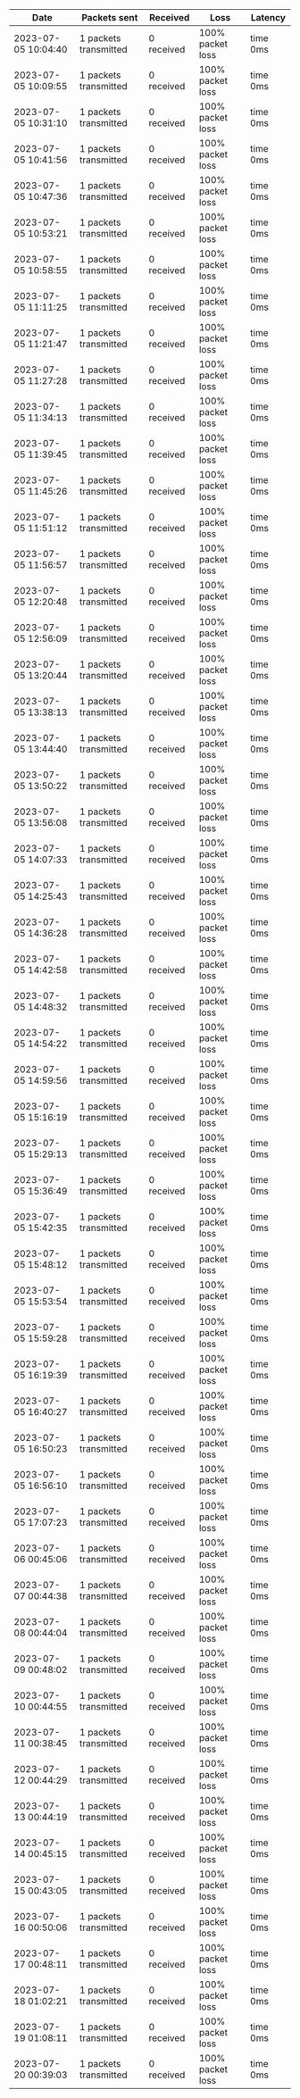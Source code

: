 |**Date**|**Packets sent**|**Received**|**Loss**|**Latency**|
|--|--|--|--|--|
|2023-07-05 10:04:40|1 packets transmitted| 0 received| 100% packet loss| time 0ms |
|2023-07-05 10:09:55|1 packets transmitted| 0 received| 100% packet loss| time 0ms |
|2023-07-05 10:31:10|1 packets transmitted| 0 received| 100% packet loss| time 0ms |
|2023-07-05 10:41:56|1 packets transmitted| 0 received| 100% packet loss| time 0ms |
|2023-07-05 10:47:36|1 packets transmitted| 0 received| 100% packet loss| time 0ms |
|2023-07-05 10:53:21|1 packets transmitted| 0 received| 100% packet loss| time 0ms |
|2023-07-05 10:58:55|1 packets transmitted| 0 received| 100% packet loss| time 0ms |
|2023-07-05 11:11:25|1 packets transmitted| 0 received| 100% packet loss| time 0ms |
|2023-07-05 11:21:47|1 packets transmitted| 0 received| 100% packet loss| time 0ms |
|2023-07-05 11:27:28|1 packets transmitted| 0 received| 100% packet loss| time 0ms |
|2023-07-05 11:34:13|1 packets transmitted| 0 received| 100% packet loss| time 0ms |
|2023-07-05 11:39:45|1 packets transmitted| 0 received| 100% packet loss| time 0ms |
|2023-07-05 11:45:26|1 packets transmitted| 0 received| 100% packet loss| time 0ms |
|2023-07-05 11:51:12|1 packets transmitted| 0 received| 100% packet loss| time 0ms |
|2023-07-05 11:56:57|1 packets transmitted| 0 received| 100% packet loss| time 0ms |
|2023-07-05 12:20:48|1 packets transmitted| 0 received| 100% packet loss| time 0ms |
|2023-07-05 12:56:09|1 packets transmitted| 0 received| 100% packet loss| time 0ms |
|2023-07-05 13:20:44|1 packets transmitted| 0 received| 100% packet loss| time 0ms |
|2023-07-05 13:38:13|1 packets transmitted| 0 received| 100% packet loss| time 0ms |
|2023-07-05 13:44:40|1 packets transmitted| 0 received| 100% packet loss| time 0ms |
|2023-07-05 13:50:22|1 packets transmitted| 0 received| 100% packet loss| time 0ms |
|2023-07-05 13:56:08|1 packets transmitted| 0 received| 100% packet loss| time 0ms |
|2023-07-05 14:07:33|1 packets transmitted| 0 received| 100% packet loss| time 0ms |
|2023-07-05 14:25:43|1 packets transmitted| 0 received| 100% packet loss| time 0ms |
|2023-07-05 14:36:28|1 packets transmitted| 0 received| 100% packet loss| time 0ms |
|2023-07-05 14:42:58|1 packets transmitted| 0 received| 100% packet loss| time 0ms |
|2023-07-05 14:48:32|1 packets transmitted| 0 received| 100% packet loss| time 0ms |
|2023-07-05 14:54:22|1 packets transmitted| 0 received| 100% packet loss| time 0ms |
|2023-07-05 14:59:56|1 packets transmitted| 0 received| 100% packet loss| time 0ms |
|2023-07-05 15:16:19|1 packets transmitted| 0 received| 100% packet loss| time 0ms |
|2023-07-05 15:29:13|1 packets transmitted| 0 received| 100% packet loss| time 0ms |
|2023-07-05 15:36:49|1 packets transmitted| 0 received| 100% packet loss| time 0ms |
|2023-07-05 15:42:35|1 packets transmitted| 0 received| 100% packet loss| time 0ms |
|2023-07-05 15:48:12|1 packets transmitted| 0 received| 100% packet loss| time 0ms |
|2023-07-05 15:53:54|1 packets transmitted| 0 received| 100% packet loss| time 0ms |
|2023-07-05 15:59:28|1 packets transmitted| 0 received| 100% packet loss| time 0ms |
|2023-07-05 16:19:39|1 packets transmitted| 0 received| 100% packet loss| time 0ms |
|2023-07-05 16:40:27|1 packets transmitted| 0 received| 100% packet loss| time 0ms |
|2023-07-05 16:50:23|1 packets transmitted| 0 received| 100% packet loss| time 0ms |
|2023-07-05 16:56:10|1 packets transmitted| 0 received| 100% packet loss| time 0ms |
|2023-07-05 17:07:23|1 packets transmitted| 0 received| 100% packet loss| time 0ms |
|2023-07-06 00:45:06|1 packets transmitted| 0 received| 100% packet loss| time 0ms |
|2023-07-07 00:44:38|1 packets transmitted| 0 received| 100% packet loss| time 0ms |
|2023-07-08 00:44:04|1 packets transmitted| 0 received| 100% packet loss| time 0ms |
|2023-07-09 00:48:02|1 packets transmitted| 0 received| 100% packet loss| time 0ms |
|2023-07-10 00:44:55|1 packets transmitted| 0 received| 100% packet loss| time 0ms |
|2023-07-11 00:38:45|1 packets transmitted| 0 received| 100% packet loss| time 0ms |
|2023-07-12 00:44:29|1 packets transmitted| 0 received| 100% packet loss| time 0ms |
|2023-07-13 00:44:19|1 packets transmitted| 0 received| 100% packet loss| time 0ms |
|2023-07-14 00:45:15|1 packets transmitted| 0 received| 100% packet loss| time 0ms |
|2023-07-15 00:43:05|1 packets transmitted| 0 received| 100% packet loss| time 0ms |
|2023-07-16 00:50:06|1 packets transmitted| 0 received| 100% packet loss| time 0ms |
|2023-07-17 00:48:11|1 packets transmitted| 0 received| 100% packet loss| time 0ms |
|2023-07-18 01:02:21|1 packets transmitted| 0 received| 100% packet loss| time 0ms |
|2023-07-19 01:08:11|1 packets transmitted| 0 received| 100% packet loss| time 0ms |
|2023-07-20 00:39:03|1 packets transmitted| 0 received| 100% packet loss| time 0ms |
